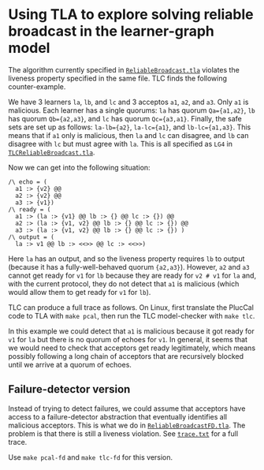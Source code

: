 # Using TLA to explore solving reliable broadcast in the learner-graph model

The algorithm currently specified in [`ReliableBroadcast.tla`](./ReliableBroadcast.tla) violates the liveness property specified in the same file.
TLC finds the following counter-example.

We have 3 learners `la`, `lb`, and `lc` and 3 acceptos `a1`, `a2`, and `a3`.
Only `a1` is malicious.
Each learner has a single quorums: `la` has quorum `Qa={a1,a2}`, `lb` has quorum `Qb={a2,a3}`, and `lc` has quorum `Qc={a3,a1}`.
Finally, the safe sets are set up as follows: `la-lb={a2}`, `la-lc={a1}`, and `lb-lc={a1,a3}`.
This means that if `a1` only is malicious, then `la` and `lc` can disagree, and `lb` can disagree with `lc` but must agree with `la`.
This is all specified as `LG4` in [`TLCReliableBroadcast.tla`](./TLCReliableBroadcast.tla).

Now we can get into the following situation:
```tla
/\ echo = (
  a1 :> {v2} @@
  a2 :> {v2} @@
  a3 :> {v1})
/\ ready = (
  a1 :> (la :> {v1} @@ lb :> {} @@ lc :> {}) @@
  a2 :> (la :> {v1, v2} @@ lb :> {} @@ lc :> {}) @@
  a3 :> (la :> {v1, v2} @@ lb :> {} @@ lc :> {}) )
/\ output = (
  la :> v1 @@ lb :> <<>> @@ lc :> <<>>)
```
Here `la` has an output, and so the liveness property requires `lb` to output (because it has a fully-well-behaved quorum `{a2,a3}`).
However, `a2` and `a3` cannot get ready for `v1` for `lb` because they are ready for `v2 # v1` for `la` and, with the current protocol, they do not detect that `a1` is malicious (which would allow them to get ready for `v1` for `lb`).

TLC can produce a full trace as follows.
On Linux, first translate the PlucCal code to TLA with `make pcal`, then run the TLC model-checker with `make tlc`.

In this example we could detect that `a1` is malicious because it got ready for `v1` for `la` but there is no quorum of echoes for `v1`.
In general, it seems that we would need to check that acceptors get ready legitimately, which means possibly following a long chain of acceptors that are recursively blocked until we arrive at a quorum of echoes.

## Failure-detector version

Instead of trying to detect failures, we could assume that acceptors have access to a failure-detector abstraction that eventually identifies all malicious acceptors.
This is what we do in [`ReliableBroadcastFD.tla`](./ReliableBroadcastFD.tla).
The problem is that there is still a liveness violation.
See [`trace.txt`](./trace.txt) for a full trace.

Use `make pcal-fd` and `make tlc-fd` for this version.
